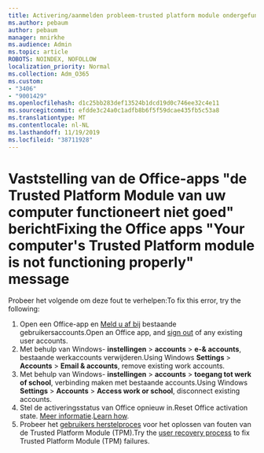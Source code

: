 ```yaml
---
title: Activering/aanmelden probleem-trusted platform module ondergefunctioneerd
ms.author: pebaum
author: pebaum
manager: mnirkhe
ms.audience: Admin
ms.topic: article
ROBOTS: NOINDEX, NOFOLLOW
localization_priority: Normal
ms.collection: Adm_O365
ms.custom:
- "3406"
- "9001429"
ms.openlocfilehash: d1c25bb283def13524b1dcd19d0c746ee32c4e11
ms.sourcegitcommit: efdde3c24a0c1adfb8b6f5f59dcae435fb5c53a8
ms.translationtype: MT
ms.contentlocale: nl-NL
ms.lasthandoff: 11/19/2019
ms.locfileid: "38711928"
---
```

# <a name="fixing-the-office-apps-your-computers-trusted-platform-module-is-not-functioning-properly-message"></a><span data-ttu-id="67bc1-102">Vaststelling van de Office-apps "de Trusted Platform Module van uw computer functioneert niet goed" bericht</span><span class="sxs-lookup"><span data-stu-id="67bc1-102">Fixing the Office apps "Your computer's Trusted Platform module is not functioning properly" message</span></span>

<span data-ttu-id="67bc1-103">Probeer het volgende om deze fout te verhelpen:</span><span class="sxs-lookup"><span data-stu-id="67bc1-103">To fix this error, try the following:</span></span>

1. <span data-ttu-id="67bc1-104">Open een Office-app en [Meld u af bij](https://support.office.com/article/5a20dc11-47e9-4b6f-945d-478cb6d92071) bestaande gebruikersaccounts.</span><span class="sxs-lookup"><span data-stu-id="67bc1-104">Open an Office app, and [sign out](https://support.office.com/article/5a20dc11-47e9-4b6f-945d-478cb6d92071) of any existing user accounts.</span></span>   
2. <span data-ttu-id="67bc1-105">Met behulp van Windows- **instellingen** > **accounts** > **e-& accounts**, bestaande werkaccounts verwijderen.</span><span class="sxs-lookup"><span data-stu-id="67bc1-105">Using Windows **Settings** > **Accounts** > **Email & accounts**, remove existing work accounts.</span></span> 
3. <span data-ttu-id="67bc1-106">Met behulp van Windows- **instellingen** > **accounts** > **toegang tot werk of school**, verbinding maken met bestaande accounts.</span><span class="sxs-lookup"><span data-stu-id="67bc1-106">Using Windows **Settings** > **Accounts** > **Access work or school**, disconnect existing accounts.</span></span> 
4. <span data-ttu-id="67bc1-107">Stel de activeringsstatus van Office opnieuw in.</span><span class="sxs-lookup"><span data-stu-id="67bc1-107">Reset Office activation state.</span></span> <span data-ttu-id="67bc1-108">[Meer informatie](https://docs.microsoft.com/office365/troubleshoot/activation/reset-office-365-proplus-activation-state
).</span><span class="sxs-lookup"><span data-stu-id="67bc1-108">[Learn how](https://docs.microsoft.com/office365/troubleshoot/activation/reset-office-365-proplus-activation-state
).</span></span>
5. <span data-ttu-id="67bc1-109">Probeer het [gebruikers herstelproces](https://docs.microsoft.com/office365/troubleshoot/administration/connection-issue-when-sign-in-office-2016#symptom-2) voor het oplossen van fouten van de Trusted Platform Module (TPM).</span><span class="sxs-lookup"><span data-stu-id="67bc1-109">Try the [user recovery process](https://docs.microsoft.com/office365/troubleshoot/administration/connection-issue-when-sign-in-office-2016#symptom-2) to fix Trusted Platform Module (TPM) failures.</span></span>